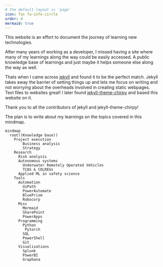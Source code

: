```yaml
---
# the default layout is 'page'
icon: fas fa-info-circle
order: 4
mermaid: true
---
```

This website is an effort to document the journey of learning new technologies. 

After many years of working as a developer, I missed having a site where many of my learnings along the way could be easily accessed. A public knowledge base of learnings and just maybe it helps someone else along the way as well. 

Thats when I came across [jekyll](https://jekyllrb.com/) and found it to be the perfect match. Jekyll takes away the barrier of setting things up and lets me focus on writing and not worrying about the overheads involved in creating static webpages. Text files to websites great! I later found [jekyll-theme-chirpy](https://github.com/cotes2020/jekyll-theme-chirpy#quick-start) and based this website on it. 

Thank you to all the contributors of jekyll and jekyll-theme-chirpy!

The plan is to write about my learnings on the topics covered in this mindmap.

```mermaid
mindmap
  root((Knowledge base))
    Project execution
        Business analysis
        Strategy
    Research
      Risk analysis
      Autonomous systems
        Underwater Remotely Operated Vehicles
        TCAS & COLREGs
      Applied ML in safety science
    Tools
      Automation
        UiPath
        PowerAutomate
        BluePrism
        Robocorp
      Misc
        Mermaid
        SharePoint
        PowerApps
      Programming
        Python
         Pytorch
        SQL
        PowerShell
        Git
      Visualisations
        Splunk
        PowerBI
        Graphana
      
      
```